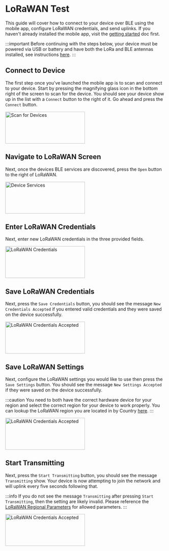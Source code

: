 # LoRaWAN Test

This guide will cover how to connect to your device over BLE using the mobile app, configure LoRaWAN credentials, and send uplinks. If you haven't already installed the mobile app, visit the [getting started](/docs/mobile-app/getting-started) doc first. 

:::important
Before continuing with the steps below, your device must be powered via USB or battery and have both the LoRa and BLE antennas installed, see instructions [here](https://docs.rakwireless.com/Product-Categories/WisBlock/RAK4631/Quickstart/#lora-and-ble-antenna).
:::

## Connect to Device
The first step once you've launched the mobile app is to scan and connect to your device. Start by
pressing the magnifying glass icon in the bottom right of the screen to scan for the device. You should see your device show up in the list with a `Connect` button to the right of it. Go ahead and press the `Connect` button.

<div style={{textAlign: 'center'}}>
        <img
        src={require('../../static/img/mobile-app/device-scan.png').default}
        alt="Scan for Devices"
        width="250" height="100"
        />
</div>

## Navigate to LoRaWAN Screen
Next, once the devices BLE services are discovered, press the `Open` button to the right of LoRaWAN.

<div style={{textAlign: 'center'}}>
        <img
        src={require('../../static/img/mobile-app/device-services.png').default}
        alt="Device Services"
        width="250" height="100"
        />
</div>

## Enter LoRaWAN Credentials
Next, enter new LoRaWAN credentials in the three provided fields.

<div style={{textAlign: 'center'}}>
        <img
        src={require('../../static/img/mobile-app/lorawan-default-settings.png').default}
        alt="LoRaWAN Credentials"
        width="250" height="100"
        />
</div>

## Save LoRaWAN Credentials
Next, press the `Save Credentials` button, you should see the message `New Credentials Accepted` if you entered valid credentials and they were saved on the device successfully. 

<div style={{textAlign: 'center'}}>
        <img
        src={require('../../static/img/mobile-app/lorawan-new-creds-accepted.png').default}
        alt="LoRaWAN Credentials Accepted"
        width="250" height="100"
        />
</div>

## Save LoRaWAN Settings
Next, configure the LoRaWAN settings you would like to use then press the `Save Settings` button. You should see the message `New Settings Accepted` if they were saved on the device successfully. 

:::caution
You need to both have the correct hardware device for your region and select the correct region for your device to work properly. You can lookup the LoRaWAN region you are located in by Country [here](https://docs.helium.com/lorawan-on-helium/frequency-plans#frequency-plans-by-country).
:::

<div style={{textAlign: 'center'}}>
        <img
        src={require('../../static/img/mobile-app/lorawan-new-settings-accepted.png').default}
        alt="LoRaWAN Credentials Accepted"
        width="250" height="100"
        />
</div>

## Start Transmitting
Next, press the `Start Transmitting` button, you should see the message `Transmitting` show. Your device is now attempting to join the network and will uplink every five seconds following that.

:::info
If you do not see the message `Transmitting` after pressing `Start Transmitting`, then the setting are likely invalid. Please reference the [LoRaWAN Regional Parameters](https://lora-alliance.org/wp-content/uploads/2021/05/RP002-1.0.3-FINAL-1.pdf) for allowed parameters.
:::

<div style={{textAlign: 'center'}}>
        <img
        src={require('../../static/img/mobile-app/lorawan-transmitting.png').default}
        alt="LoRaWAN Credentials Accepted"
        width="250" height="100"
        />
</div>

